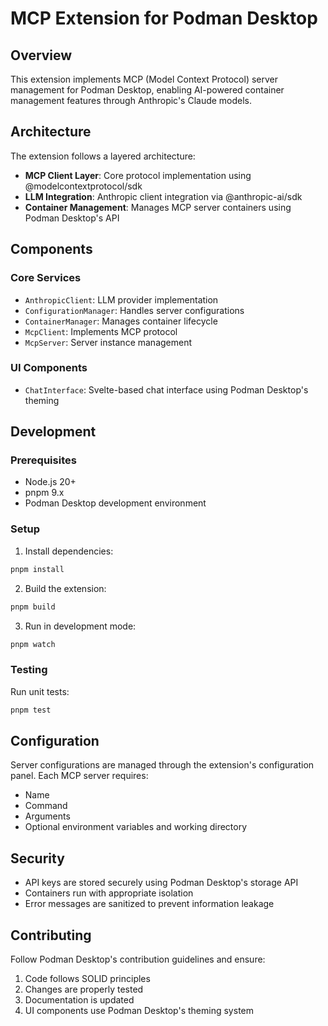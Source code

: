 # MCP Extension for Podman Desktop

## Overview

This extension implements MCP (Model Context Protocol) server management for Podman Desktop, enabling AI-powered container management features through Anthropic's Claude models.

## Architecture

The extension follows a layered architecture:

- **MCP Client Layer**: Core protocol implementation using @modelcontextprotocol/sdk
- **LLM Integration**: Anthropic client integration via @anthropic-ai/sdk
- **Container Management**: Manages MCP server containers using Podman Desktop's API

## Components

### Core Services

- `AnthropicClient`: LLM provider implementation
- `ConfigurationManager`: Handles server configurations
- `ContainerManager`: Manages container lifecycle
- `McpClient`: Implements MCP protocol
- `McpServer`: Server instance management

### UI Components

- `ChatInterface`: Svelte-based chat interface using Podman Desktop's theming

## Development

### Prerequisites

- Node.js 20+
- pnpm 9.x
- Podman Desktop development environment

### Setup

1. Install dependencies:
```bash
pnpm install
```

2. Build the extension:
```bash
pnpm build
```

3. Run in development mode:
```bash
pnpm watch
```

### Testing

Run unit tests:
```bash
pnpm test
```

## Configuration

Server configurations are managed through the extension's configuration panel. Each MCP server requires:

- Name
- Command
- Arguments
- Optional environment variables and working directory

## Security

- API keys are stored securely using Podman Desktop's storage API
- Containers run with appropriate isolation
- Error messages are sanitized to prevent information leakage

## Contributing

Follow Podman Desktop's contribution guidelines and ensure:

1. Code follows SOLID principles
2. Changes are properly tested
3. Documentation is updated
4. UI components use Podman Desktop's theming system 